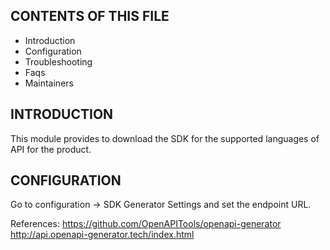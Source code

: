 CONTENTS OF THIS FILE
---------------------

 * Introduction
 * Configuration
 * Troubleshooting
 * Faqs
 * Maintainers

INTRODUCTION
------------
This module provides to download the SDK for the supported languages of API
for the product.

CONFIGURATION
---------------
Go to configuration -> SDK Generator Settings and set the endpoint URL.

References:
https://github.com/OpenAPITools/openapi-generator
http://api.openapi-generator.tech/index.html
